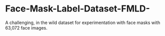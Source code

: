 # Face-Mask-Label-Dataset-FMLD-
A challenging, in the wild dataset for experimentation with face masks with 63,072 face images.
